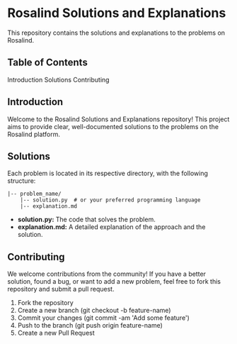 # Rosalind Solutions and Explanations
This repository contains the solutions and explanations to the problems on Rosalind.

## Table of Contents
Introduction
Solutions
Contributing

## Introduction
Welcome to the Rosalind Solutions and Explanations repository! This project aims to provide clear, well-documented solutions to the problems on the Rosalind platform. 

## Solutions
Each problem is located in its respective directory, with the following structure:

```
|-- problem_name/
    |-- solution.py  # or your preferred programming language
    |-- explanation.md
```
    
- **solution.py:** The code that solves the problem.
- **explanation.md:** A detailed explanation of the approach and the solution.

## Contributing
We welcome contributions from the community! If you have a better solution, found a bug, or want to add a new problem, feel free to fork this repository and submit a pull request.

1. Fork the repository
2. Create a new branch (git checkout -b feature-name)
3. Commit your changes (git commit -am 'Add some feature')
4. Push to the branch (git push origin feature-name)
5. Create a new Pull Request
